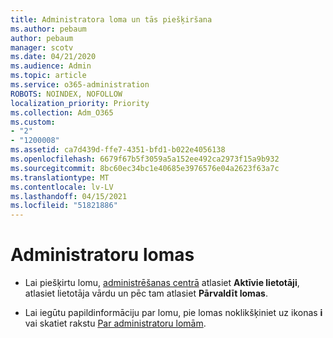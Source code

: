 ```yaml
---
title: Administratora loma un tās piešķiršana
ms.author: pebaum
author: pebaum
manager: scotv
ms.date: 04/21/2020
ms.audience: Admin
ms.topic: article
ms.service: o365-administration
ROBOTS: NOINDEX, NOFOLLOW
localization_priority: Priority
ms.collection: Adm_O365
ms.custom:
- "2"
- "1200008"
ms.assetid: ca7d439d-ffe7-4351-bfd1-b022e4056138
ms.openlocfilehash: 6679f67b5f3059a5a152ee492ca2973f15a9b932
ms.sourcegitcommit: 8bc60ec34bc1e40685e3976576e04a2623f63a7c
ms.translationtype: MT
ms.contentlocale: lv-LV
ms.lasthandoff: 04/15/2021
ms.locfileid: "51821886"
---
```

# <a name="admin-roles"></a>Administratoru lomas

- Lai piešķirtu lomu, [administrēšanas centrā](https://admin.microsoft.com/Adminportal/Home#/users) atlasiet **Aktīvie lietotāji**, atlasiet lietotāja vārdu un pēc tam atlasiet **Pārvaldīt lomas**.

- Lai iegūtu papildinformāciju par lomu, pie lomas noklikšķiniet uz ikonas **i** vai skatiet rakstu [Par administratoru lomām](https://docs.microsoft.com/microsoft-365/admin/add-users/about-admin-roles).